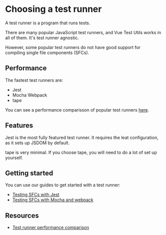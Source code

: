 # Choosing a test runner

A test runner is a program that runs tests.

There are many popular JavaScript test runners, and Vue Test Utils works in all of them. It's test runner agnostic.

However, some popular test runners do not have good support for compiling single file components (SFCs).

## Performance

The fastest test runners are:

- Jest
- Mocha Webpack
- tape

You can see a performance comparisson of popular test runners [here](https://github.com/eddyerburgh/vue-unit-test-perf-comparison).

## Features

Jest is the most fully featured test runner. It requires the leat configuration, as it sets up JSDOM by default.

tape is very minimal. If you choose tape, you will need to do a lot of set up yourself.

## Getting started

You can use our guides to get started with a test runner:

- [Testing SFCs with Jest](testing-SFCs-with-jest.md)
- [Testing SFCs with Mocha and webpack](testing-SFCs-with-mocha-webpack.md)

## Resources

- [Test runner performance comparison](https://github.com/eddyerburgh/vue-unit-test-perf-comparison)